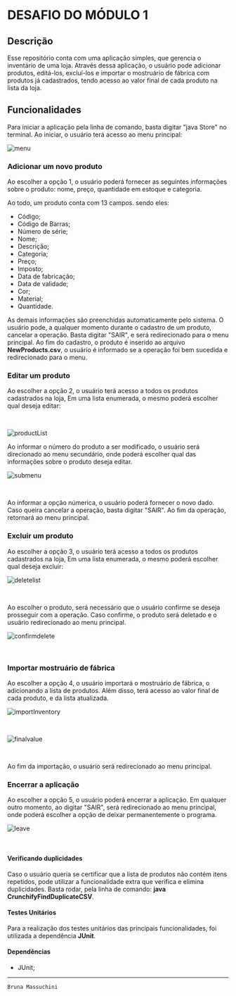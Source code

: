 #   DESAFIO DO MÓDULO 1

## Descrição

Esse repositório conta com uma aplicação simples, que gerencia o inventário de uma loja. 
Através dessa aplicação, o usuário pode adicionar produtos, editá-los, excluí-los e importar o mostruário de fábrica com produtos já cadastrados, tendo acesso ao valor final de cada produto na lista da loja.


## Funcionalidades


Para iniciar a aplicação pela linha de comando, basta digitar "java Store" no terminal.
Ao iniciar, o usuário terá acesso ao menu principal:

![menu](/assets/menu.png)  






### Adicionar um novo produto

Ao escolher a opção 1, o usuário poderá fornecer as seguintes informações sobre o produto:
nome, preço, quantidade em estoque e categoria.

Ao todo, um produto conta com 13 campos. sendo eles:

- Código;
- Código de Barras;
- Número de série;
- Nome;
- Descrição;
- Categoria;
- Preço;
- Imposto;
- Data de fabricação;
- Data de validade;
- Cor;
- Material;
- Quantidade.

As demais informações são preenchidas automaticamente pelo sistema.
O usuário pode, a qualquer momento durante o cadastro de um produto, cancelar a operação. Basta digitar "SAIR", e será redirecionado para o menu principal.
Ao fim do cadastro, o produto é inserido ao arquivo **NewProducts.csv**, o usuário é informado se a operação foi bem sucedida e redirecionado para o menu.

### Editar um produto

Ao escolher a opção 2, o usuário terá acesso a todos os produtos cadastrados na loja, Em uma lista enumerada, o mesmo poderá escolher qual deseja editar:

<br>

![productList](/assets/productList.png)


Ao informar o número do produto a ser modificado, o usuário será direcionado ao menu secundário, onde poderá escolher qual das informações sobre o produto deseja editar.


![submenu](/assets/submenu.png)


<br>

Ao informar a opção númerica, o usuário poderá fornecer o novo dado. Caso queira cancelar a operação, basta digitar "SAIR". Ao fim da operação, retornará ao menu principal.

### Excluir um  produto

Ao escolher a opção 3, o usuário terá acesso a todos os produtos cadastrados na loja, Em uma lista enumerada, o mesmo poderá escolher qual deseja excluir:


![deletelist](/assets/deletelist.png)


<br>

Ao escolher o produto, será necessário que o usuário confirme se deseja prosseguir com a operação. Caso confirme, o produto será deletado e o usuário redirecionado ao menu principal.


![confirmdelete](/assets/confirmdelete.png)


<br>

### Importar mostruário de fábrica

Ao escolher a opção 4, o usuário importará o mostruário de fábrica, o adicionando a lista de produtos. Além disso, terá acesso ao valor final de cada produto, e da lista atualizada.


![importInventory](/assets/importInventory.png)


<br>


![finalvalue](/assets/finalvalue.png)


<br>

Ao fim da importação, o usuário será redirecionado ao menu principal.

### Encerrar a aplicação

Ao escolher a opção 5, o usuário poderá encerrar a aplicação.
Em qualquer outro momento, ao digitar "SAIR", será redirecionado ao menu principal, onde poderá escolher a opção de deixar permanentemente o programa.


![leave](/assets/leave.png)


<br>

#### Verificando duplicidades

Caso o usuário queria se certificar que a lista de produtos não contém itens repetidos, pode utilizar a funcionalidade extra que verifica e elimina duplicidades. Basta rodar, pela linha de comando: **java CrunchifyFindDuplicateCSV**.

#### Testes Unitários

Para a realização dos testes unitários das principais funcionalidades, foi utilizada a dependência **JUnit**.

#### Dependências

- JUnit;




---------------------------------------------------------------------
  
  



``Bruna Massuchini``

<br>
